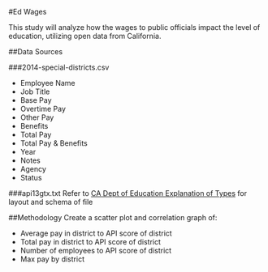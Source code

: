 #Ed Wages

This study will analyze how the wages to public officials impact the level of education, utilizing open data from California.

##Data Sources

###2014-special-districts.csv
- Employee Name
- Job Title
- Base Pay
- Overtime Pay
- Other Pay
- Benefits
- Total Pay
- Total Pay & Benefits
- Year
- Notes
- Agency
- Status

###api13gtx.txt
Refer to [CA Dept of Education Explanation of Types](http://www.cde.ca.gov/ta/ac/ap/reclayout13g.asp) for layout and schema of file

##Methodology
Create a scatter plot and correlation graph of:
- Average pay in district to API score of district
- Total pay in district to API score of district
- Number of employees to API score of district
- Max pay by district
